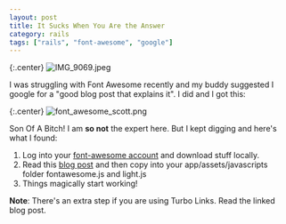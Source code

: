 ```yaml
---
layout: post
title: It Sucks When You Are the Answer
category: rails
tags: ["rails", "font-awesome", "google"]
---
```

{:.center}
![IMG_9069.jpeg](/blog/assets/IMG_9069.jpeg)


I was struggling with Font Awesome recently and my buddy suggested I google for a "good blog post that explains it".  I did and I got this:

{:.center}
![font_awesome_scott.png](/blog/assets/font_awesome_scott.png)


Son Of A Bitch!  I am **so not** the expert here.  But I kept digging and here's what I found:

1.  Log into your [font-awesome account](https://fontawesome.com/account) and download stuff locally.
2.  Read this [blog post](https://nicholasshirley.com/using-font-awesome-5-and-the-rails-asset-pipeline/) and then copy into your app/assets/javascripts folder fontawesome.js and light.js
3.  Things magically start working!  

**Note**: There's an extra step if you are using Turbo Links.  Read the linked blog post.